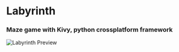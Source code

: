 # Labyrinth
### Maze game with Kivy, python crossplatform framework

![Labyrinth Preview](https://github.com/Pythongor/Labyrinth/blob/main/assets/images/Preview.png)